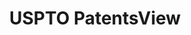 ---
layout: default
bigquery: https://console.cloud.google.com/bigquery?p=patents-public-data&d=patentsview&page=dataset
citation: Attribution should be given to PatentsView for use, distribution, or derivative
  works.
code: https://github.com/CSSIP-AIR/PatentsView-Code-Snippets/
contributors: USPTO
cost: None
description: 'PatentsView includes US patent data including raw data (summaries, applications,
  pregrant applications), disambugations of inventors and assignees, and inventor
  gender estimates.  Also foreign priority data, # of figures and sheets, and government
  interest statements.'
documentation: https://patentsview.org/query/builder-faqs
last_edit: Mon, 04 Apr 2022 19:02:57 GMT
location: https://patentsview.org/
maintained_by: USPTO
record_creation_timestamp: 12/2/2020 17:20:46
schema_fields: '[''level_three'', ''disamb_inventor_id_20201229'', ''variety'', ''name_last'',
  ''title'', ''rawassignee_id'', ''disamb_assignee_id_20200331'', ''date'', ''disamb_inventor_id_20181127'',
  ''city'', ''rel_id'', ''name_first'', ''disamb_inventor_id_20191008'', ''field_title'',
  ''series_code'', ''abstract'', ''type'', ''term_extension'', ''relkind'', ''level_two'',
  ''text'', ''state_fips'', ''application_id'', ''disamb_assignee_id_20200630'', ''country_transformed'',
  ''state'', ''term_disclaimer'', ''action_date'', ''disamb_assignee_id_20191008'',
  ''latin_name'', ''location_id'', ''county_fips'', ''classification_value'', ''lapse_of_patent'',
  ''disamb_inventor_id_20170808'', ''ipc_version_indicator'', ''number'', ''organization_id'',
  ''disamb_inventor_id_20200630'', ''withdrawn'', ''subclass_id'', ''group_id'', ''level_one'',
  ''rule_47'', ''applicant_type'', ''lawyer_id'', ''disclaimer_date'', ''exemplary'',
  ''f102_date'', ''dependent'', ''designation'', ''citation_id'', ''num_sheets'',
  ''kind'', ''longitude'', ''male'', ''reldocno'', ''sequence'', ''num'', ''mainclass_id'',
  ''subcategory_id'', ''role'', ''organization'', ''attribution_status'', ''assignee_id'',
  ''latlong'', ''doc_type'', ''section_id'', ''gi_statement'', ''disamb_assignee_id_20190820'',
  ''disamb_inventor_id_20190820'', ''uuid'', ''ipc_class'', ''county'', ''disamb_assignee_id_20181127'',
  ''disamb_assignee_id_20190312'', ''disamb_inventor_id_20171226'', ''num_claims'',
  ''lname'', ''rawlocation_id'', ''subsection_id'', ''section'', ''subgroup'', ''category_id'',
  ''status'', ''symbol_position'', ''name'', ''latitude'', ''classification_level'',
  ''subclass'', ''main_group'', ''field_id'', ''_102_date'', ''disamb_inventor_id_20190312'',
  ''category'', ''id'', ''country'', ''disamb_assignee_id_20200929'', ''sector_title'',
  ''fname'', ''patent_id'', ''disamb_inventor_id_20180528'', ''classification_data_source'',
  ''disamb_assignee_id_20191231'', ''deceased'', ''disamb_inventor_id_20191231'',
  ''num_figures'', ''filename'', ''rawinventor_id'', ''disamb_inventor_id_20200331'',
  ''disamb_inventor_id_20170307'', ''disamb_inventor_id_20171003'', ''disamb_inventor_id_20200929'',
  ''length'', ''male_flag'', ''f371_date'', ''classification_status'', ''doctype'',
  ''publication_number'', ''group'', ''subgroup_id'', ''term_grant'', ''contract_award_number'',
  ''inventor_id'', ''_371_date'']'
shortname: patentsview
tags:
- disambiguation
- United States
- gender
terms_of_use: Creative Commons Attribution 4.0 International License.
timeframe: 1963-1999
title: USPTO PatentsView
uuid: cf1780b1-e265-4e49-8d1d-83b9cfe0fd9a
---